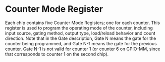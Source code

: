 # Counter Mode Register

Each chip contains five Counter Mode Registers; one for each counter. This register is used to program the operating mode of the counter, including input source, gating method, output type, load/reload behavior and count direction. Note that in the Gate description, Gate N means the gate for the counter being programmed, and Gate N-1 means the gate for the previous counter. Gate N-1 is not valid for counter 1 \(or counter 6 on GPIO-MM, since that corresponds to counter 1 on the second chip\).

